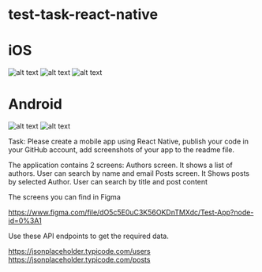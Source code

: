 # test-task-react-native

# iOS

![alt text](screenshots/IMG_2139.JPG)​
![alt text](screenshots/IMG_2140.JPG)​
![alt text](screenshots/IMG_2141.JPG)​

# Android

![alt text](screenshots/Screenshot_1.jpg)​
![alt text](screenshots/Screenshot_3.jpg)​

Task:
Please create a mobile app using React Native, publish your code in your GitHub account, add screenshots of your app to the readme file. 

The application contains 2 screens:
Authors screen. It shows a list of authors. User can search by name and email 
Posts screen. It  Shows posts by selected Author.  User can search by title and post content 

The screens you can find in Figma

https://www.figma.com/file/dO5c5E0uC3K56OKDnTMXdc/Test-App?node-id=0%3A1

Use these API endpoints to get the required data.

https://jsonplaceholder.typicode.com/users
https://jsonplaceholder.typicode.com/posts
